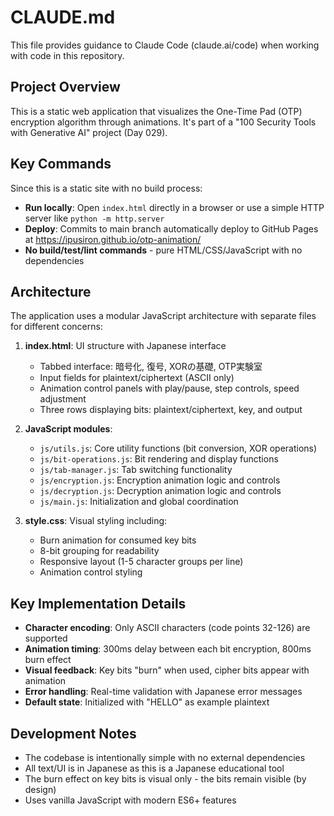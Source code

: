 # CLAUDE.md

This file provides guidance to Claude Code (claude.ai/code) when working with code in this repository.

## Project Overview

This is a static web application that visualizes the One-Time Pad (OTP) encryption algorithm through animations. It's part of a "100 Security Tools with Generative AI" project (Day 029).

## Key Commands

Since this is a static site with no build process:
- **Run locally**: Open `index.html` directly in a browser or use a simple HTTP server like `python -m http.server`
- **Deploy**: Commits to main branch automatically deploy to GitHub Pages at https://ipusiron.github.io/otp-animation/
- **No build/test/lint commands** - pure HTML/CSS/JavaScript with no dependencies

## Architecture

The application uses a modular JavaScript architecture with separate files for different concerns:

1. **index.html**: UI structure with Japanese interface
   - Tabbed interface: 暗号化, 復号, XORの基礎, OTP実験室
   - Input fields for plaintext/ciphertext (ASCII only)
   - Animation control panels with play/pause, step controls, speed adjustment
   - Three rows displaying bits: plaintext/ciphertext, key, and output

2. **JavaScript modules**:
   - `js/utils.js`: Core utility functions (bit conversion, XOR operations)
   - `js/bit-operations.js`: Bit rendering and display functions
   - `js/tab-manager.js`: Tab switching functionality
   - `js/encryption.js`: Encryption animation logic and controls
   - `js/decryption.js`: Decryption animation logic and controls
   - `js/main.js`: Initialization and global coordination

3. **style.css**: Visual styling including:
   - Burn animation for consumed key bits
   - 8-bit grouping for readability
   - Responsive layout (1-5 character groups per line)
   - Animation control styling

## Key Implementation Details

- **Character encoding**: Only ASCII characters (code points 32-126) are supported
- **Animation timing**: 300ms delay between each bit encryption, 800ms burn effect
- **Visual feedback**: Key bits "burn" when used, cipher bits appear with animation
- **Error handling**: Real-time validation with Japanese error messages
- **Default state**: Initialized with "HELLO" as example plaintext

## Development Notes

- The codebase is intentionally simple with no external dependencies
- All text/UI is in Japanese as this is a Japanese educational tool
- The burn effect on key bits is visual only - the bits remain visible (by design)
- Uses vanilla JavaScript with modern ES6+ features